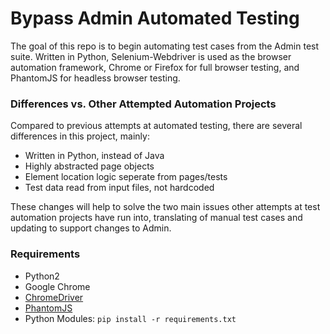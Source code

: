 # Bypass Admin Automated Testing

The goal of this repo is to begin automating test cases from the Admin test suite. Written in Python, Selenium-Webdriver is used as the browser automation framework, Chrome or Firefox for full browser testing, and PhantomJS for headless browser testing.


### Differences vs. Other Attempted Automation Projects
Compared to previous attempts at automated testing, there are several differences in this project, mainly:

  - Written in Python, instead of Java
  - Highly abstracted page objects
  - Element location logic seperate from pages/tests
  - Test data read from input files, not hardcoded
  
These changes will help to solve the two main issues other attempts at test automation projects have run into, translating of manual test cases and updating to support changes to Admin.


### Requirements
  - Python2
  - Google Chrome
  - [ChromeDriver](https://sites.google.com/a/chromium.org/chromedriver/home)
  - [PhantomJS](http://phantomjs.org/)
  - Python Modules: `pip install -r requirements.txt`
